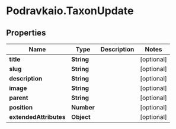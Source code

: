 # Podravkaio.TaxonUpdate

## Properties
Name | Type | Description | Notes
------------ | ------------- | ------------- | -------------
**title** | **String** |  | [optional] 
**slug** | **String** |  | [optional] 
**description** | **String** |  | [optional] 
**image** | **String** |  | [optional] 
**parent** | **String** |  | [optional] 
**position** | **Number** |  | [optional] 
**extendedAttributes** | **Object** |  | [optional] 


